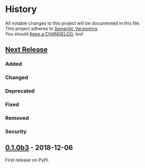 History
=======

All notable changes to this project will be documented in this file.  
This project adheres to [Semantic Versioning](https://semver.org/).  
You should [Keep a CHANGELOG](https://keepachangelog.com/), too!

[Next Release](https://github.com/sfischer13/python-arpa/compare/0.1.0b3-py2...python2.7)
-----------------------------------------------------------------------------------------

### Added

### Changed

### Deprecated

### Fixed

### Removed

### Security

[0.1.0b3](https://github.com/sfischer13/python-arpa/compare/0.1.0b3...0.1.0b3-py2) - 2018-12-06
-----------------------------------------------------------------------------------------------

First release on PyPI.
